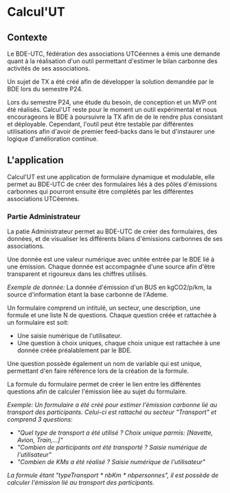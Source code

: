 
# Calcul'UT

## Contexte

Le BDE-UTC, fédération des associations UTCéennes a émis une demande quant à la réalisation d'un outil permettant d'estimer le bilan carbonne des activités de ses associations.

Un sujet de TX a été créé afin de développer la solution demandée par le BDE lors du semestre P24.

Lors du semestre P24, une étude du besoin, de conception et un MVP ont été réalisés. Calcul'UT reste pour le moment un outil expérimental et nous encourageons le BDE à poursuivre la TX afin de de le rendre plus consistant et déployable. Cependant, l'outil peut être testable par différentes utilisations afin d'avoir de premier feed-backs dans le but d'instaurer une logique d'amélioration continue.

## L'application

Calcul'UT est une application de formulaire dynamique et modulable, elle permet au BDE-UTC de créer des formulaires liés à des pôles d'émissions carbonnes qui pourront ensuite être complétés par les différentes associations UTCéennes.

### Partie Administrateur

La patie Administrateur permet au BDE-UTC de créer des formulaires, des données, et de visualiser les différents bilans d'émissions carbonnes de ses associations.

Une donnée est une valeur numérique avec unitée entrée par le BDE lié à une émission. Chaque donnée est accompagnée d'une source afin d'être transparent et rigoureux dans les chiffres utilisés.

_Exemple de donnée:_ La donnée d'émission d'un BUS en kgCO2/p/km, la source d'information étant la base carbonne de l'Ademe.

Un formulaire comprend un intitulé, un secteur, une description, une formule et une liste N de questions. Chaque question créée et rattachée à un formulaire est soit:
- Une saisie numérique de l'utilisateur.
- Une question à choix uniques, chaque choix unique est rattachée à une donnée créée préalablement par le BDE.

Une question possède également un nom de variable qui est unique, permettant d'en faire référence lors de la création de la formule.

La formule du formulaire permet de créer le lien entre les différentes questions afin de calculer l'émission liée au sujet du formulaire.

_Exemple: Un formulaire a été créé pour estimer l'émission carbonne lié au transport des participants. Celui-ci est rattaché au secteur "Transport" et comprend 3 questions:_
- _"Quel type de transport a été utilisé ? Choix unique parmis: [Navette, Avion, Train,...]"_
- _"Combien de participants ont été transporté ? Saisie numérique de l'utilisateur"_
- _"Combien de KMs a été réalisé ? Saisie numérique de l'utilisateur"_

_La formule étant "typeTransport * nbKm * nbpersonnes", il est possède de calculer l'émission lié au transport des participants._
